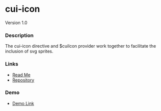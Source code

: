 # cui-icon
Version 1.0



### Description
The cui-icon directive and $cuiIcon provider work together to facilitate the inclusion of svg sprites.

### Links
* [Read Me](https://github.com/covisint/cui-ng/tree/master/directives/cui-icon)
* [Repository](https://github.com/covisint/cui-ng)

### Demo
* [Demo Link](http://cui.covisint.qa.thirdwavellc.com/cui-ng-0.0.1-SNAPSHOT/build/index.html#/cui-icon)